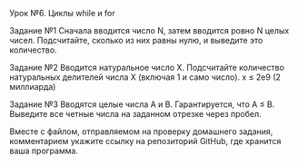 Урок №6. Циклы while и for

Задание №1
Сначала вводится число N, затем вводится ровно N целых чисел. Подсчитайте, сколько из них равны нулю, и выведите это количество.

Задание №2
Вводится натуральное число X. Подсчитайте количество натуральных делителей числа X (включая 1 и само число). x ≤ 2e9 (2 миллиарда)

Задание №3
Вводятся целые числа A и B. Гарантируется, что A ≤ B. Выведите все четные числа на заданном отрезке через пробел.

Вместе с файлом, отправляемом на проверку домашнего задания, комментарием укажите ссылку на репозиторий GitHub, где хранится ваша программа.

